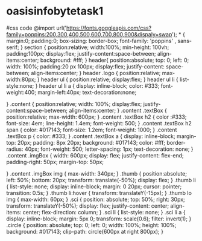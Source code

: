 # oasisinfobytetask1
#css code
@import url('https://fonts.goggleapis.com/css?family=poppins:200,300,400,500,600,700,800,900&dispaly=swap');
*
{
    margin:0;
    padding:0;
    box-sizing: border-box;
    font-family: 'poppins' , sans-serif;
}
section
{
    position:relative;
    width:100%;
    min-height: 100vh;
    padding:100px;
    display:flex;
    justify-content:space-between;
    align-items:center;
    background: #fff;
}
header{
    position:absolute;
    top: 0;
    left: 0;
    width: 100%;
    padding:20 px 100px;
    display:flex;
    justify-content: space-between;
    align-items:center;
}
header .logo
{
    position:relative;
    max-width:80px;
}
header ul
{
    position:relative;
    display:flex;
}
header ul li
{
    list-style:none;
}
header ul li a
{
    display: inline-block;
    color: #333;
    font-weight:400;
    margin-left:40px;
    text-decoration:none;
    
}
.content
{
    position:relative;
    width: 100%;
    display:flex;
    justify-content:space-between;
    align-items:center;
}
.content .textBox
{
    position:relative;
    max-width: 600px;
}
.content .textBox h2
{
    color :#333;
    font-size: 4em;
    line-height: 1.4em;
    font-weight: 500;
}
.content .textBox h2 span
{
    color: #017143;
    font-size: 1.2em;
    font-weight: 1000;
}
.content .textBox p
{
    color: #333;
}
.content .textBox a
{
    display: inline-block;
    margin-top: 20px;
    padding: 8px 20px;
    background: #017143;
    color: #fff;
    border-radius: 40px;
    font-weight: 500;
    letter-spacing: 1px;
    text-decoration: none;
}
.content .imgBox
{
    width: 600px;
    display: flex;
    justify-content: flex-end;
    padding-right: 50px;
    margin-top: 50px;

}
.content .imgBox img
{
    max-width: 340px;
}
.thumb
{
    position:absolute;
    left: 50%;
    bottom: 20px;
    transform: translate(-50%);
    display: flex;
}
.thumb li
{
    list-style: none;
    display: inline-block;
    margin: 0 20px;
    cursor: pointer;
    transition: 0.5s;
}
.thumb li:hover
{
    transform: translateY(-15px);
}
.thumb lo img
{
    max-width: 60px;
}
.sci
{
    position: absolute;
    top: 50%;
    right: 30px;
    transform: translateY(-50%);
    display: flex;
    justify-content: center;
    align-items: center;
    flex-direction: column;
}
.sci li
{
    list-style: none;
}
.sci li a
{
    display: inline-block;
    margin: 5px 0;
    transform: scale(0.6);
    filter: invert(1);
}
.circle
{
    position: absolute;
    top: 0;
    left: 0;
    width: 100%;
    height: 100%;
    background: #017143;
    clip-path: circle(600px at right 800px);
}
